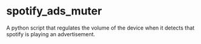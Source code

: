 # spotify_ads_muter
 A python script that regulates the volume of the device when it detects that spotify is playing an advertisement.
